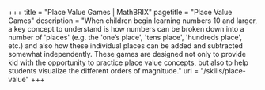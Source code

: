 +++
title = "Place Value Games | MathBRIX"
pagetitle = "Place Value Games"
description = "When children begin learning numbers 10 and larger, a key concept to understand is how numbers can be broken down into a number of 'places' (e.g. the 'one’s place', 'tens place', 'hundreds place', etc.) and also how these individual places can be added and subtracted somewhat independently. These games are designed not only to provide kid with the opportunity to practice place value concepts, but also to help students visualize the different orders of magnitude."
url = "/skills/place-value"
+++